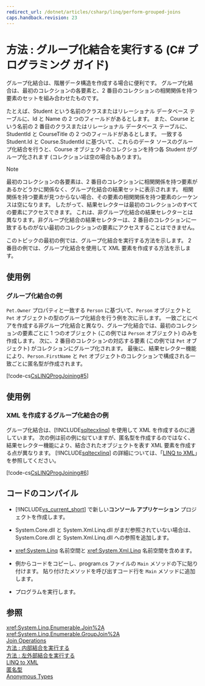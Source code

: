 ```yaml
---
redirect_url: /dotnet/articles/csharp/linq/perform-grouped-joins
caps.handback.revision: 23
---
```

# 方法 : グループ化結合を実行する (C# プログラミング ガイド)
グループ化結合は、階層データ構造を作成する場合に便利です。  グループ化結合は、最初のコレクションの各要素と、2 番目のコレクションの相関関係を持つ要素のセットを組み合わせたものです。  
  
 たとえば、Student という名前のクラスまたはリレーショナル データベース テーブルに、Id と Name の 2 つのフィールドがあるとします。  また、Course という名前の 2 番目のクラスまたはリレーショナル データベース テーブルに、StudentId と CourseTitle の 2 つのフィールドがあるとします。  一致する Student.Id と Course.StudentId に基づいて、これらのデータ ソースのグループ化結合を行うと、Course オブジェクトのコレクションを持つ各 Student がグループ化されます \(コレクションは空の場合もあります\)。  
  
> [!NOTE]
>  最初のコレクションの各要素は、2 番目のコレクションに相関関係を持つ要素があるかどうかに関係なく、グループ化結合の結果セットに表示されます。  相関関係を持つ要素が見つからない場合、その要素の相関関係を持つ要素のシーケンスは空になります。  したがって、結果セレクターは最初のコレクションのすべての要素にアクセスできます。  これは、非グループ化結合の結果セレクターとは異なります。非グループ化結合の結果セレクターは、2 番目のコレクションに一致するものがない最初のコレクションの要素にアクセスすることはできません。  
  
 このトピックの最初の例では、グループ化結合を実行する方法を示します。  2 番目の例では、グループ化結合を使用して XML 要素を作成する方法を示します。  
  
## 使用例  
  
### グループ化結合の例  
 `Pet.Owner` プロパティと一致する `Person` に基づいて、`Person` オブジェクトと `Pet` オブジェクトの型のグループ化結合を行う例を次に示します。  一致ごとにペアを作成する非グループ化結合と異なり、グループ化結合では、最初のコレクションの要素ごとに 1 つのオブジェクト \(この例では `Person` オブジェクト\) のみを作成します。  次に、2 番目のコレクションの対応する要素 \(この例では `Pet` オブジェクト\) がコレクションにグループ化されます。  最後に、結果セレクター機能により、`Person.FirstName` と `Pet` オブジェクトのコレクションで構成される一致ごとに匿名型が作成されます。  
  
 [!code-cs[CsLINQProgJoining#5](../../../csharp/programming-guide/linq-query-expressions/codesnippet/CSharp/how-to-perform-grouped-joins_1.cs)]  
  
## 使用例  
  
### XML を作成するグループ化結合の例  
 グループ化結合は、[!INCLUDE[sqltecxlinq](../../../csharp/programming-guide/concepts/linq/includes/sqltecxlinq-md.md)] を使用して XML を作成するのに適しています。  次の例は前の例に似ていますが、匿名型を作成するのではなく、結果セレクター機能により、結合されたオブジェクトを表す XML 要素を作成する点が異なります。  [!INCLUDE[sqltecxlinq](../../../csharp/programming-guide/concepts/linq/includes/sqltecxlinq-md.md)] の詳細については、「[LINQ to XML](../../../visual-basic/programming-guide/concepts/linq/linq-to-xml.md)」を参照してください。  
  
 [!code-cs[CsLINQProgJoining#6](../../../csharp/programming-guide/linq-query-expressions/codesnippet/CSharp/how-to-perform-grouped-joins_2.cs)]  
  
## コードのコンパイル  
  
-   [!INCLUDE[vs_current_short](../../../csharp/programming-guide/classes-and-structs/includes/vs-current-short-md.md)] で新しい**コンソール アプリケーション** プロジェクトを作成します。  
  
-   System.Core.dll と System.Xml.Linq.dll がまだ参照されていない場合は、System.Core.dll と System.Xml.Linq.dll への参照を追加します。  
  
-   <xref:System.Linq> 名前空間と <xref:System.Xml.Linq> 名前空間を含めます。  
  
-   例からコードをコピーし、program.cs ファイルの `Main` メソッドの下に貼り付けます。  貼り付けたメソッドを呼び出すコード行を `Main` メソッドに追加します。  
  
-   プログラムを実行します。  
  
## 参照  
 <xref:System.Linq.Enumerable.Join%2A>   
 <xref:System.Linq.Enumerable.GroupJoin%2A>   
 [Join Operations](../../../visual-basic/programming-guide/concepts/linq/join-operations.md)   
 [方法 : 内部結合を実行する](../../../csharp/programming-guide/linq-query-expressions/how-to-perform-inner-joins.md)   
 [方法 : 左外部結合を実行する](../../../csharp/programming-guide/linq-query-expressions/how-to-perform-left-outer-joins.md)   
 [LINQ to XML](../../../visual-basic/programming-guide/concepts/linq/linq-to-xml.md)   
 [匿名型](../../../csharp/programming-guide/classes-and-structs/anonymous-types.md)   
 [Anonymous Types](../../../visual-basic/programming-guide/language-features/objects-and-classes/anonymous-types.md)
